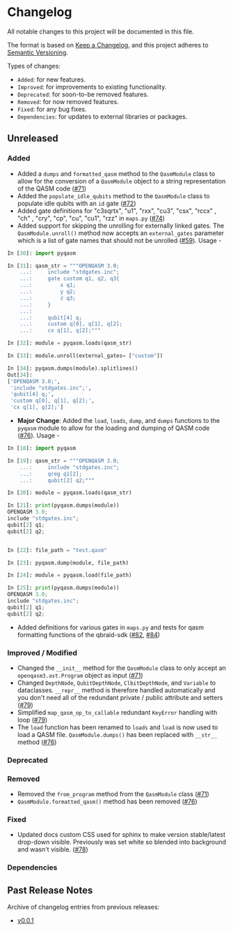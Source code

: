 # Changelog

All notable changes to this project will be documented in this file.

The format is based on [Keep a Changelog](https://keepachangelog.com/en/1.1.0/), and this project adheres to [Semantic Versioning](https://semver.org/spec/v2.0.0.html).

Types of changes:
- `Added`: for new features.
- `Improved`: for improvements to existing functionality.
- `Deprecated`: for soon-to-be removed features.
- `Removed`: for now removed features.
- `Fixed`: for any bug fixes.
- `Dependencies`: for updates to external libraries or packages.

## Unreleased

### Added
- Added a `dumps` and `formatted_qasm` method to the `QasmModule` class to allow for the conversion of a `QasmModule` object to a string representation of the QASM code ([#71](https://github.com/qBraid/pyqasm/pull/71))
- Added the `populate_idle_qubits` method to the `QasmModule` class to populate idle qubits with an `id` gate ([#72](https://github.com/qBraid/pyqasm/pull/72))
- Added gate definitions for "c3sqrtx", "u1", "rxx", "cu3", "csx", "rccx" , "ch" , "cry", "cp", "cu", "cu1", "rzz" in `maps.py` ([#74](https://github.com/qBraid/pyqasm/pull/74))
- Added support for skipping the unrolling for externally linked gates. The `QasmModule.unroll()` method now accepts an `external_gates` parameter which is a list of gate names that should not be unrolled ([#59](https://github.com/qBraid/pyqasm/pull/59)). Usage - 

```python
In [30]: import pyqasm

In [31]: qasm_str = """OPENQASM 3.0;
    ...:     include "stdgates.inc";
    ...:     gate custom q1, q2, q3{
    ...:         x q1;
    ...:         y q2;
    ...:         z q3;
    ...:     }
    ...:
    ...:     qubit[4] q;
    ...:     custom q[0], q[1], q[2];
    ...:     cx q[1], q[2];"""

In [32]: module = pyqasm.loads(qasm_str)

In [33]: module.unroll(external_gates= ["custom"])

In [34]: pyqasm.dumps(module).splitlines()
Out[34]:
['OPENQASM 3.0;',
 'include "stdgates.inc";',
 'qubit[4] q;',
 'custom q[0], q[1], q[2];',
 'cx q[1], q[2];']
```
- **Major Change**: Added the `load`, `loads`, `dump`, and `dumps` functions to the `pyqasm` module to allow for the loading and dumping of QASM code ([#76](https://github.com/qBraid/pyqasm/pull/76)). Usage - 

```python
In [18]: import pyqasm

In [19]: qasm_str = """OPENQASM 3.0;
    ...:     include "stdgates.inc";
    ...:     qreg q1[2];
    ...:     qubit[2] q2;"""

In [20]: module = pyqasm.loads(qasm_str)

In [21]: print(pyqasm.dumps(module))
OPENQASM 3.0;
include "stdgates.inc";
qubit[2] q1;
qubit[2] q2;


In [22]: file_path = "test.qasm"

In [23]: pyqasm.dump(module, file_path)

In [24]: module = pyqasm.load(file_path)

In [25]: print(pyqasm.dumps(module))
OPENQASM 3.0;
include "stdgates.inc";
qubit[2] q1;
qubit[2] q2;
```
- Added definitions for various gates in `maps.py` and tests for qasm formatting functions of the qbraid-sdk ([#82](https://github.com/qBraid/pyqasm/pull/82), [#84](https://github.com/qBraid/pyqasm/pull/84))

### Improved / Modified
- Changed the `__init__` method for the `QasmModule` class to only accept an `openqasm3.ast.Program` object as input ([#71](https://github.com/qBraid/pyqasm/pull/71))
- Changed `DepthNode`, `QubitDepthNode`, `ClbitDepthNode`, and `Variable` to dataclasses. `__repr__` method is therefore handled automatically and you don't need all of the redundant private / public attribute and setters ([#79](https://github.com/qBraid/pyqasm/pull/79))
- Simplified `map_qasm_op_to_callable` redundant `KeyError` handling with loop ([#79](https://github.com/qBraid/pyqasm/pull/79))
- The `load` function has been renamed to `loads` and `load` is now used to load a QASM file. `QasmModule.dumps()` has been replaced with `__str__` method ([#76](https://github.com/qBraid/pyqasm/pull/76))

### Deprecated

### Removed
- Removed the `from_program` method from the `QasmModule` class ([#71](https://github.com/qBraid/pyqasm/pull/71))
- `QasmModule.formatted_qasm()` method has been removed ([#76](https://github.com/qBraid/pyqasm/pull/76))

### Fixed
- Updated docs custom CSS used for sphinx to make version stable/latest drop-down visible. Previously was set white so blended into background and wasn't visible. ([#78](https://github.com/qBraid/pyqasm/pull/78))

### Dependencies

## Past Release Notes

Archive of changelog entries from previous releases:

- [v0.0.1](https://github.com/qBraid/pyqasm/releases/tag/v0.0.1)
